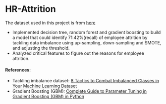 # HR-Attrition
The dataset used in this project is from [here](https://www.ibm.com/communities/analytics/watson-analytics-blog/hr-employee-attrition/)
* Implemented decision tree, random forest and gradient boosting to build a model that could identify 71.42%(recall) of employee attrition by tackling data imbalance using up-sampling, down-sampling and SMOTE, and adjusting the threshold.
* Analyzed critical features to figure out the reasons for employee attrition.


#### References:
* Tackling imbalance dataset: [8 Tactics to Combat Imbalanced Classes in Your Machine Learning Dataset](https://machinelearningmastery.com/tactics-to-combat-imbalanced-classes-in-your-machine-learning-dataset/)
* Gradient Boosting (GBM): [Complete Guide to Parameter Tuning in Gradient Boosting (GBM) in Python](https://www.analyticsvidhya.com/blog/2016/02/complete-guide-parameter-tuning-gradient-boosting-gbm-python/)

